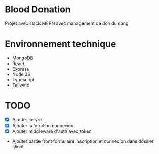 # Blood Donation 

Projet avec stack MERN avec management de don du sang 
# Environnement technique 
- MongoDB
- React
- Express
- Node JS
- Typescript
- Tailwind

# TODO
- [x] Ajouter `bcrypt` 
- [x] Ajouter la fonction connexion
- [x] Ajouter middleware d'auth avec token 
- Ajouter partie front formulaire inscription et connexion dans dossier client
